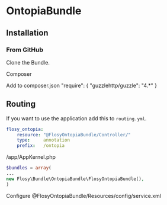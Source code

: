 OntopiaBundle
=============

## Installation

### From GitHub

Clone the Bundle.

Composer

Add to composer.json
   "require": {
      "guzzlehttp/guzzle": "4.*"
   }

## Routing

If you want to use the application add this to `routing.yml`.

``` yml
flosy_ontopia:
    resource: "@FlosyOntopiaBundle/Controller/"
    type:     annotation
    prefix:   /ontopia
```

/app/AppKernel.php
``` php
$bundles = array(
...
new Flosy\Bundle\OntopiaBundle\FlosyOntopiaBundle(),
)
```

Configure @FlosyOntopiaBundle/Resources/config/service.xml
